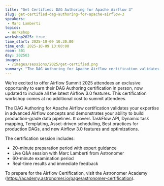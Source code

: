 ```yaml
---
title: "Get Certified: DAG Authoring for Apache Airflow 3"
slug: get-certified-dag-authoring-for-apache-airflow-3
speakers:
 - Marc Lamberti
topics:
 - Workshop
workshop2025: true
time_start: 2025-10-09 10:30:00
time_end: 2025-10-09 13:00:00
room: 301
day: 202503
images:
 - /images/sessions/2025/get-certified.png
summary: "The DAG Authoring for Apache Airflow certification validates your expertise in advanced Airflow concepts and demonstrates your ability to build production-grade data pipelines."
---
```


We're excited to offer Airflow Summit 2025 attendees an exclusive opportunity to earn their DAG Authoring certification in person, now updated to include all the latest Airflow 3.0 features. This certification workshop comes at no additional cost to summit attendees.

The DAG Authoring for Apache Airflow certification validates your expertise in advanced Airflow concepts and demonstrates your ability to build production-grade data pipelines. It covers TaskFlow API, Dynamic task mapping, Templating, Asset-driven scheduling, Best practices for production DAGs, and new Airflow 3.0 features and optimizations.

The certification session includes:
- 20-minute preparation period with expert guidance
- Live Q&A session with Marc Lamberti from Astronomer
- 60-minute examination period
- Real-time results and immediate feedback

To prepare for the Airflow Certification, visit the Astronomer Academy (https://academy.astronomer.io/page/astronomer-certification).